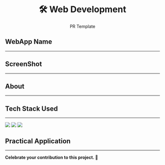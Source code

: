 <h1 align='center'>🛠 Web Development
</h1>
<p align='center'>PR Template</p>

## WebApp Name
*** 
 <!-- 'Name of application' -->
## ScreenShot
*** 
 <!-- 'Main Screen of the application' -->
## About
***
 <!-- 'Give a short and descriptive information about the application.' -->
## Tech Stack Used
***
<a target="_blank" href=""><img src="https://img.shields.io/badge/HTML5-E34F26?style=for-the-badge&amp;logo=html5&amp;logoColor=white"></img></a>
<a target="_blank" href=""><img src="https://img.shields.io/badge/CSS3-1572B6?style=for-the-badge&amp;logo=css3&amp;logoColor=whit"></img></a>
<a target="_blank" href=""><img src="https://img.shields.io/badge/JavaScript-323330?style=for-the-badge&amp;logo=javascript&amp;logoColor=F7DF1E"></img></a>


## Practical Application
***
<!-- Under this you've mention the practical usage of this application or game. -->

**Celebrate your contribution to this project. 🎉**